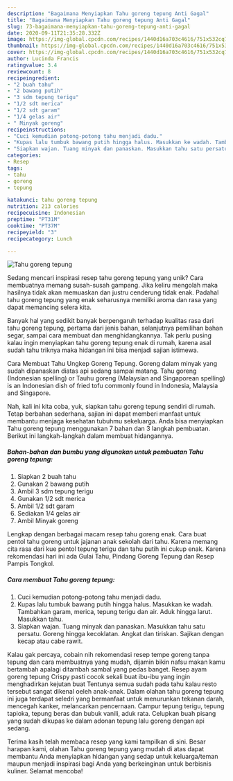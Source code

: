 ```yaml
---
description: "Bagaimana Menyiapkan Tahu goreng tepung Anti Gagal"
title: "Bagaimana Menyiapkan Tahu goreng tepung Anti Gagal"
slug: 73-bagaimana-menyiapkan-tahu-goreng-tepung-anti-gagal
date: 2020-09-11T21:35:28.332Z
image: https://img-global.cpcdn.com/recipes/1440d16a703c4616/751x532cq70/tahu-goreng-tepung-foto-resep-utama.jpg
thumbnail: https://img-global.cpcdn.com/recipes/1440d16a703c4616/751x532cq70/tahu-goreng-tepung-foto-resep-utama.jpg
cover: https://img-global.cpcdn.com/recipes/1440d16a703c4616/751x532cq70/tahu-goreng-tepung-foto-resep-utama.jpg
author: Lucinda Francis
ratingvalue: 3.4
reviewcount: 8
recipeingredient:
- "2 buah tahu"
- "2 bawang putih"
- "3 sdm tepung terigu"
- "1/2 sdt merica"
- "1/2 sdt garam"
- "1/4 gelas air"
- " Minyak goreng"
recipeinstructions:
- "Cuci kemudian potong-potong tahu menjadi dadu."
- "Kupas lalu tumbuk bawang putih hingga halus. Masukkan ke wadah. Tambahkan garam, merica, tepung terigu dan air. Aduk hingga larut. Masukkan tahu."
- "Siapkan wajan. Tuang minyak dan panaskan. Masukkan tahu satu persatu. Goreng hingga kecoklatan. Angkat dan tiriskan. Sajikan dengan kecap atau cabe rawit."
categories:
- Resep
tags:
- tahu
- goreng
- tepung

katakunci: tahu goreng tepung 
nutrition: 213 calories
recipecuisine: Indonesian
preptime: "PT31M"
cooktime: "PT37M"
recipeyield: "3"
recipecategory: Lunch

---
```



![Tahu goreng tepung](https://img-global.cpcdn.com/recipes/1440d16a703c4616/751x532cq70/tahu-goreng-tepung-foto-resep-utama.jpg)

Sedang mencari inspirasi resep tahu goreng tepung yang unik? Cara membuatnya memang susah-susah gampang. Jika keliru mengolah maka hasilnya tidak akan memuaskan dan justru cenderung tidak enak. Padahal tahu goreng tepung yang enak seharusnya memiliki aroma dan rasa yang dapat memancing selera kita.

Banyak hal yang sedikit banyak berpengaruh terhadap kualitas rasa dari tahu goreng tepung, pertama dari jenis bahan, selanjutnya pemilihan bahan segar, sampai cara membuat dan menghidangkannya. Tak perlu pusing kalau ingin menyiapkan tahu goreng tepung enak di rumah, karena asal sudah tahu triknya maka hidangan ini bisa menjadi sajian istimewa.

Cara Membuat Tahu Ungkep Goreng Tepung. Goreng dalam minyak yang sudah dipanaskan diatas api sedang sampai matang. Tahu goreng (Indonesian spelling) or Tauhu goreng (Malaysian and Singaporean spelling) is an Indonesian dish of fried tofu commonly found in Indonesia, Malaysia and Singapore.


Nah, kali ini kita coba, yuk, siapkan tahu goreng tepung sendiri di rumah. Tetap berbahan sederhana, sajian ini dapat memberi manfaat untuk membantu menjaga kesehatan tubuhmu sekeluarga. Anda bisa menyiapkan Tahu goreng tepung menggunakan 7 bahan dan 3 langkah pembuatan. Berikut ini langkah-langkah dalam membuat hidangannya.

<!--inarticleads1-->

##### Bahan-bahan dan bumbu yang digunakan untuk pembuatan Tahu goreng tepung:

1. Siapkan 2 buah tahu
1. Gunakan 2 bawang putih
1. Ambil 3 sdm tepung terigu
1. Gunakan 1/2 sdt merica
1. Ambil 1/2 sdt garam
1. Sediakan 1/4 gelas air
1. Ambil  Minyak goreng


Lengkap dengan berbagai macam resep tahu goreng enak. Cara buat pentol tahu goreng untuk jajanan anak sekolah dari tahu. Karena memang cita rasa dari kue pentol tepung terigu dan tahu putih ini cukup enak. Karena rekomendasi hari ini ada Gulai Tahu, Pindang Goreng Tepung dan Resep Pampis Tongkol. 

<!--inarticleads2-->

##### Cara membuat Tahu goreng tepung:

1. Cuci kemudian potong-potong tahu menjadi dadu.
1. Kupas lalu tumbuk bawang putih hingga halus. Masukkan ke wadah. Tambahkan garam, merica, tepung terigu dan air. Aduk hingga larut. Masukkan tahu.
1. Siapkan wajan. Tuang minyak dan panaskan. Masukkan tahu satu persatu. Goreng hingga kecoklatan. Angkat dan tiriskan. Sajikan dengan kecap atau cabe rawit.


Kalau gak percaya, cobain nih rekomendasi resep tempe goreng tanpa tepung dan cara membuatnya yang mudah, dijamin bikin nafsu makan kamu bertambah apalagi ditambah sambal yang pedas banget. Resep ayam goreng tepung Crispy pasti cocok sekali buat ibu-ibu yang ingin menghadirkan kejutan buat Tentunya semua sudah pada tahu kalau resto tersebut sangat dikenal oeleh anak-anak. Dalam olahan tahu goreng tepung ini juga terdapat seledri yang bermanfaat untuk menurunkan tekanan darah, mencegah kanker, melancarkan pencernaan. Campur tepung terigu, tepung tapioka, tepung beras dan bubuk vanili, aduk rata. Celupkan buah pisang yang sudah dikupas ke dalam adonan tepung lalu goreng dengan api sedang. 

Terima kasih telah membaca resep yang kami tampilkan di sini. Besar harapan kami, olahan Tahu goreng tepung yang mudah di atas dapat membantu Anda menyiapkan hidangan yang sedap untuk keluarga/teman maupun menjadi inspirasi bagi Anda yang berkeinginan untuk berbisnis kuliner. Selamat mencoba!
